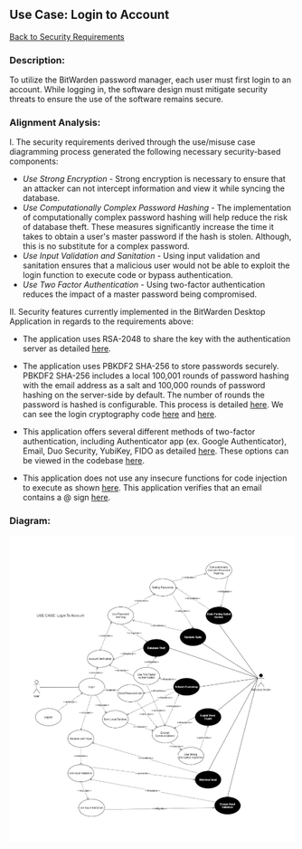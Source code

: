 ## Use Case: Login to Account

[Back to Security Requirements](https://github.com/DoctorEww/software-assurance/blob/main/SecurityRequirements.md)

### Description:
To utilize the BitWarden password manager, each user must first login to an account. While logging in, the software design must mitigate security threats to ensure the use of the software remains secure.

### Alignment Analysis:

I. The security requirements derived through the use/misuse case diagramming process generated the following necessary security-based components:
* *Use Strong Encryption* - Strong encryption is necessary to ensure that an attacker can not intercept information and view it while syncing the database.
* *Use Computationally Complex Password Hashing* - The implementation of computationally complex password hashing will help reduce the risk of database theft. These measures significantly increase the time it takes to obtain a user's master password if the hash is stolen. Although, this is no substitute for a complex password. 
* *Use Input Validation and Sanitation* - Using input validation and sanitation ensures that a malicious user would not be able to exploit the login function to execute code or bypass authentication. 
* *Use Two Factor Authentication* - Using two-factor authentication reduces the impact of a master password being compromised. 

II. Security features currently implemented in the BitWarden Desktop Application in regards to the requirements above:
* The application uses RSA-2048 to share the key with the authentication server as detailed [here](https://bitwarden.com/help/article/what-encryption-is-used/).
* The application uses PBKDF2 SHA-256 to store passwords securely.  PBKDF2 SHA-256 includes a local 100,001 rounds of password hashing with the email address as a salt and 100,000 rounds of password hashing on the server-side by default. The number of rounds the password is hashed is configurable. This process is detailed [here](https://bitwarden.com/help/article/what-encryption-is-used/). We can see the login cryptography code [here](https://github.com/bitwarden/jslib/blob/cb00604617a3d38fb450d900dbdf63b636ae01f6/common/src/services/auth.service.ts#L124) and [here](https://github.com/bitwarden/jslib/blob/cb00604617a3d38fb450d900dbdf63b636ae01f6/common/src/services/crypto.service.ts#L480).
* This application offers several different methods of two-factor authentication, including Authenticator app (ex. Google Authenticator), Email, Duo Security, YubiKey, FIDO as detailed [here](https://bitwarden.com/help/article/setup-two-step-login/). 
These options can be viewed in the codebase [here](https://github.com/bitwarden/desktop/blob/a76f8749ca38e0f2de702a67b0588296c17b1f56/src/app/accounts/two-factor.component.html).

* This application does not use any insecure functions for code injection to execute as shown [here](https://github.com/bitwarden/jslib/blob/2c892eb3a2a9aff1e238146b037e6f3eb5dacf9a/angular/src/components/login.component.ts). This application verifies that an email contains a @ sign [here](https://github.com/bitwarden/jslib/blob/2c892eb3a2a9aff1e238146b037e6f3eb5dacf9a/angular/src/components/hint.component.ts). 

### Diagram:


![](https://github.com/DoctorEww/software-assurance/blob/main/usecase/login/login_use_case_V4x2.jpg)

